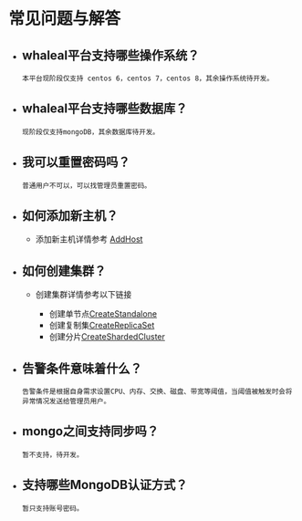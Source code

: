 

# 常见问题与解答

- ## whaleal平台支持哪些操作系统？

      本平台现阶段仅支持 centos 6，centos 7，centos 8，其余操作系统待开发。


- ## whaleal平台支持哪些数据库？

      现阶段仅支持mongoDB，其余数据库待开发。

- ## 我可以重置密码吗？

      普通用户不可以，可以找管理员重置密码。

- ## 如何添加新主机？

  - 添加新主机详情参考 
  [AddHost](../02-Usage/Host/AddHost.md)


- ## 如何创建集群？

  - 创建集群详情参考以下链接
  
    - 创建单节点[CreateStandalone](../02-Usage/MongoDB/CreateDeployment/CreateStandalone.md)
    - 创建复制集[CreateReplicaSet](../02-Usage/MongoDB/CreateDeployment/CreateReplicaSet.md)
    - 创建分片[CreateShardedCluster](../02-Usage/MongoDB/CreateDeployment/CreateShardedCluster.md)



- ## 告警条件意味着什么？

      告警条件是根据自身需求设置CPU、内存、交换、磁盘、带宽等阈值，当阈值被触发时会将异常情况发送给管理员用户。


- ## mongo之间支持同步吗？

      暂不支持，待开发。

- ## 支持哪些MongoDB认证方式？

      暂只支持账号密码。
